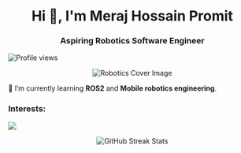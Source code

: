 <h1 align="center">Hi 👋, I'm Meraj Hossain Promit</h1>
<h3 align="center">Aspiring Robotics Software Engineer</h3>

<p align="left">
  <img src="https://komarev.com/ghpvc/?username=promit7473&label=Profile%20views&color=0e75b6&style=flat" alt="Profile views" />
</p>

<p align="center">
  <img src="https://media.licdn.com/dms/image/v2/D4D12AQH4mcQALwgZ7Q/article-cover_image-shrink_600_2000/article-cover_image-shrink_600_2000/0/1691989932071?e=2147483647&v=beta&t=Y-I1jvjtM82DoAy9jwPDiv4ofXjTqVkIOlE_tqWlcdw" alt="Robotics Cover Image" />
</p>

<p>
  🌱 I’m currently learning <strong>ROS2</strong> and <strong>Mobile robotics engineering</strong>.
</p>

### Interests:
<p align="left">
  <a href="https://skillicons.dev">
    <img src="https://skillicons.dev/icons?i=c,cpp,python,git,linux,bash,ros,vscode" />
  </a>
</p>

<p align="center">
  <img src="https://github-readme-streak-stats.herokuapp.com/?user=promit7473&" alt="GitHub Streak Stats" />
</p>


